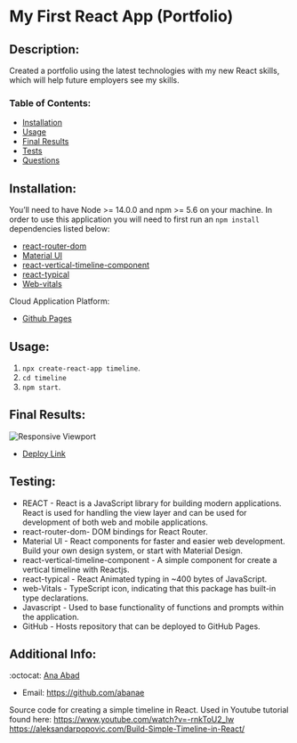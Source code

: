 # My First React App (Portfolio) 

## Description:
Created a portfolio using the latest technologies with my new React skills, which will help future employers see my skills.

   ### Table of Contents:

   - [Installation](#installation)
   - [Usage](#usage)
   - [Final Results](#final-results)
   - [Tests](#testing)
   - [Questions](#additional-info)


## Installation:
  You’ll need to have Node >= 14.0.0 and npm >= 5.6 on your machine.
  In order to use this application you will need to first run an `npm install` dependencies listed below:
- [react-router-dom](https://www.npmjs.com/package/react-router-dom)
- [Material UI](https://material-ui.com/)
- [react-vertical-timeline-component](https://www.npmjs.com/package/react-vertical-timeline-component)
- [react-typical](https://www.npmjs.com/package/react-typical)
- [Web-vitals](https://www.npmjs.com/package/web-vitals)


Cloud Application Platform:
- [Github Pages]() 



## Usage:
1. `npx create-react-app timeline`.
3. `cd timeline`
2. `npm start`. 



## Final Results:
![Responsive Viewport](https://media.giphy.com/media/ek7dLydny8Xo681Inm/giphy.gif?cid=790b7611289e5f4a5ceb6b8e20825dc89886dec5c1145f23&rid=giphy.gif&ct=g)

* [Deploy Link](https://lucid-liskov-1ff4ed.netlify.app)



## Testing:
- REACT  -  React is a JavaScript library for building modern applications. React is used for handling the view layer and can be used for development of both web and mobile applications.
- react-router-dom- DOM bindings for React Router.
- Material UI - React components for faster and easier web development. Build your own design system, or start with Material Design.
- react-vertical-timeline-component - A simple component for create a vertical timeline with Reactjs.
- react-typical - React Animated typing in ~400 bytes of JavaScript.
- web-Vitals -  TypeScript icon, indicating that this package has built-in type declarations. 
- Javascript - Used to base functionality of functions and prompts within the application.
- GitHub - Hosts repository that can be deployed to GitHub Pages. 


## Additional Info:
:octocat: [Ana Abad](https://github.com/abanae)
- Email: https://github.com/abanae 

Source code for creating a simple timeline in React. Used in Youtube tutorial found here: https://www.youtube.com/watch?v=-rnkToU2_lw
https://aleksandarpopovic.com/Build-Simple-Timeline-in-React/